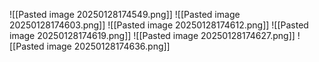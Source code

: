 ![[Pasted image 20250128174549.png]]
![[Pasted image 20250128174603.png]]
![[Pasted image 20250128174612.png]]
![[Pasted image 20250128174619.png]]
![[Pasted image 20250128174627.png]]
![[Pasted image 20250128174636.png]]